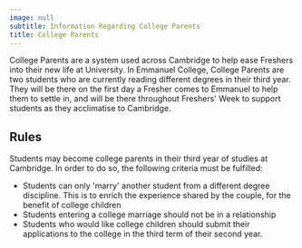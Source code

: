 ```yaml
---
image: null
subtitle: Information Regarding College Parents
title: College Parents
---
```


College Parents are a system used across Cambridge to help ease Freshers into their new life at University. 
                            In Emmanuel College, College Parents are two students who are currently reading different degrees in their third year. They will be there on the first day a Fresher comes to Emmanuel to help them to settle in, and will be there throughout Freshers' Week to support students as they acclimatise to Cambridge.

## Rules

Students may become college parents in their third year of studies at Cambridge. In order to do so, the following criteria must be fulfilled:

- Students can only 'marry' another student from a different degree discipline. This is to enrich the experience shared by the couple, for the benefit of college children
- Students entering a college marriage should not be in a relationship
- Students who would like college children should submit their applications to the college in the third term of their second year.